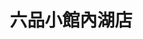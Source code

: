 ---
title: "六品小館內湖店"
description: "六品小館內湖店"
layout: shop
keywords:
  - 美食競賽
  - 台灣美食
  - 美食精選
datePublished: "2025-06-30"
dateModified: "2025-07-05"
city: "台北市"
district: "大安區"
address: "114台北市內湖區瑞光路421號"
phone: "0287525106"
geo: "25.078773677850045, 121.57101179654482"
google_map: "https://maps.app.goo.gl/oryTnUjAiryifn2PA"
footinder: "https://footinder.com.tw/%e5%8f%b0%e5%8c%97%e5%b8%82%e5%85%a7%e6%b9%96%e5%8d%80/42587/"
official: "https://www.facebook.com/lioupin.restaurant/"
award:
  - name: "500盤"
    year: "2024"
    entries:
      - dishes:
          - "快炒豆干肉絲"

---